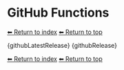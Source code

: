 # GitHub Functions

[⬅ Return to index](index.md)
[⬅ Return to top](../index.md)

{githubLatestRelease}
{githubRelease}

[⬅ Return to index](index.md)
[⬅ Return to top](../index.md)

